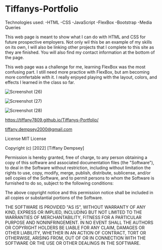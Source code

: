 # Tiffanys-Portfolio

Technologies used:
-HTML
-CSS
-JavaScript
-FlexBox
-Bootstrap
-Media Queries


This web page is meant to show what I can do with HTML and CSS for future prospective employers.
Not only wil this be an example of my skills on its own, I will also be linking other projects that I complete to this site as they are finished.
You will also find my contact information at the bottom of the page.

This web page was a challenge for me, learning FlexBox was the most confusing part. 
I still need more practice with FlexBox, but am becoming more comfertable with it.
I really enjoyed playing with the layout, colors, and effects I learned in the class so far. 

![Screenshot (26)](https://user-images.githubusercontent.com/97773921/163659638-672b4686-61c2-4c8e-8d0c-dad2776a45ff.png)

![Screenshot (27)](https://user-images.githubusercontent.com/97773921/163659645-48a2d65f-53c5-4595-998a-7af87ebbf196.png)

![Screenshot (28)](https://user-images.githubusercontent.com/97773921/163659650-69f91981-1afc-4034-8e44-3d02e2b311e7.png)

https://tiffany7809.github.io/Tiffanys-Portfolio/

tiffany.dempsey2000@gmail.com


License
MIT License

Copyright (c) [2022] [Tiffany Dempsey]

Permission is hereby granted, free of charge, to any person obtaining a copy of this software and associated documentation files (the "Software"), to deal in the Software without restriction, including without limitation the rights to use, copy, modify, merge, publish, distribute, sublicense, and/or sell copies of the Software, and to permit persons to whom the Software is furnished to do so, subject to the following conditions:

The above copyright notice and this permission notice shall be included in all copies or substantial portions of the Software.

THE SOFTWARE IS PROVIDED "AS IS", WITHOUT WARRANTY OF ANY KIND, EXPRESS OR IMPLIED, INCLUDING BUT NOT LIMITED TO THE WARRANTIES OF MERCHANTABILITY, FITNESS FOR A PARTICULAR PURPOSE AND NONINFRINGEMENT. IN NO EVENT SHALL THE AUTHORS OR COPYRIGHT HOLDERS BE LIABLE FOR ANY CLAIM, DAMAGES OR OTHER LIABILITY, WHETHER IN AN ACTION OF CONTRACT, TORT OR OTHERWISE, ARISING FROM, OUT OF OR IN CONNECTION WITH THE SOFTWARE OR THE USE OR OTHER DEALINGS IN THE SOFTWARE.
